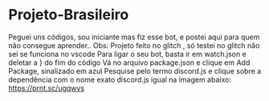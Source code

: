 # Projeto-Brasileiro
Peguei uns códigos, sou iniciante mas fiz esse bot, e postei aqui para quem não consegue aprender..
Obs: Projeto feito no  glitch , só testei no glitch não sei se funciona no vscode
Para ligar o seu bot, basta ir em watch.json e deletar a } do fim do código
Vá no arquivo package.json e clique em Add Package, sinalizado em azul Pesquise pelo termo discord.js e clique sobre a dependência com o nome exato discord.js igual na imagem abaixo: https://prnt.sc/ugqwvs

